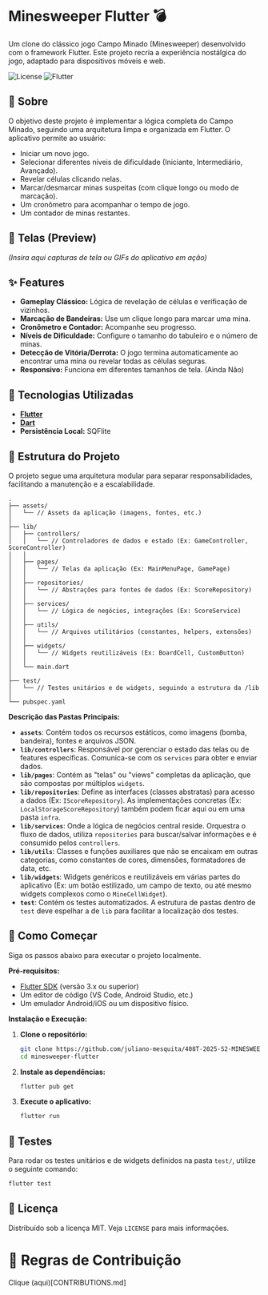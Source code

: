 # Minesweeper Flutter 💣

Um clone do clássico jogo Campo Minado (Minesweeper) desenvolvido com o framework Flutter. Este projeto recria a experiência nostálgica do jogo, adaptado para dispositivos móveis e web.

![License](https://img.shields.io/badge/license-MIT-blue.svg)
![Flutter](https://img.shields.io/badge/Flutter-3.x-blue.svg?logo=flutter)

## 📖 Sobre

O objetivo deste projeto é implementar a lógica completa do Campo Minado, seguindo uma arquitetura limpa e organizada em Flutter. O aplicativo permite ao usuário:

* Iniciar um novo jogo.
* Selecionar diferentes níveis de dificuldade (Iniciante, Intermediário, Avançado).
* Revelar células clicando nelas.
* Marcar/desmarcar minas suspeitas (com clique longo ou modo de marcação).
* Um cronômetro para acompanhar o tempo de jogo.
* Um contador de minas restantes.

## 📱 Telas (Preview)

*(Insira aqui capturas de tela ou GIFs do aplicativo em ação)*

## ✨ Features

* **Gameplay Clássico:** Lógica de revelação de células e verificação de vizinhos.
* **Marcação de Bandeiras:** Use um clique longo para marcar uma mina.
* **Cronômetro e Contador:** Acompanhe seu progresso.
* **Níveis de Dificuldade:** Configure o tamanho do tabuleiro e o número de minas.
* **Detecção de Vitória/Derrota:** O jogo termina automaticamente ao encontrar uma mina ou revelar todas as células seguras.
* **Responsivo:** Funciona em diferentes tamanhos de tela. (Ainda Não)

## 🚀 Tecnologias Utilizadas

* **[Flutter](https://flutter.dev/)**
* **[Dart](https://dart.dev/)**
* **Persistência Local:** SQFlite

## 📂 Estrutura do Projeto

O projeto segue uma arquitetura modular para separar responsabilidades, facilitando a manutenção e a escalabilidade.

```
.
├── assets/
│   └── // Assets da aplicação (imagens, fontes, etc.)
│
├── lib/
│   ├── controllers/
│   │   └── // Controladores de dados e estado (Ex: GameController, ScoreController)
│   │
│   ├── pages/
│   │   └── // Telas da aplicação (Ex: MainMenuPage, GamePage)
│   │
│   ├── repositories/
│   │   └── // Abstrações para fontes de dados (Ex: ScoreRepository)
│   │
│   ├── services/
│   │   └── // Lógica de negócios, integrações (Ex: ScoreService)
│   │
│   ├── utils/
│   │   └── // Arquivos utilitários (constantes, helpers, extensões)
│   │
│   ├── widgets/
│   │   └── // Widgets reutilizáveis (Ex: BoardCell, CustomButton)
│   │
│   └── main.dart
│
├── test/
│   └── // Testes unitários e de widgets, seguindo a estrutura da /lib
│
└── pubspec.yaml

```

**Descrição das Pastas Principais:**

* **`assets`**: Contém todos os recursos estáticos, como imagens (bomba, bandeira), fontes e arquivos JSON.
* **`lib/controllers`**: Responsável por gerenciar o estado das telas ou de features específicas. Comunica-se com os `services` para obter e enviar dados.
* **`lib/pages`**: Contém as "telas" ou "views" completas da aplicação, que são compostas por múltiplos `widgets`.
* **`lib/repositories`**: Define as interfaces (classes abstratas) para acesso a dados (Ex: `IScoreRepository`). As implementações concretas (Ex: `LocalStorageScoreRepository`) também podem ficar aqui ou em uma pasta `infra`.
* **`lib/services`**: Onde a lógica de negócios central reside. Orquestra o fluxo de dados, utiliza `repositories` para buscar/salvar informações e é consumido pelos `controllers`.
* **`lib/utils`**: Classes e funções auxiliares que não se encaixam em outras categorias, como constantes de cores, dimensões, formatadores de data, etc.
* **`lib/widgets`**: Widgets genéricos e reutilizáveis em várias partes do aplicativo (Ex: um botão estilizado, um campo de texto, ou até mesmo widgets complexos como o `MineCellWidget`).
* **`test`**: Contém os testes automatizados. A estrutura de pastas dentro de `test` deve espelhar a de `lib` para facilitar a localização dos testes.

## 🏁 Como Começar

Siga os passos abaixo para executar o projeto localmente.

**Pré-requisitos:**

* [Flutter SDK](https://flutter.dev/docs/get-started/install) (versão 3.x ou superior)
* Um editor de código (VS Code, Android Studio, etc.)
* Um emulador Android/iOS ou um dispositivo físico.

**Instalação e Execução:**

1.  **Clone o repositório:**
    ```sh
    git clone https://github.com/juliano-mesquita/408T-2025-S2-MINESWEEPER
    cd minesweeper-flutter
    ```

2.  **Instale as dependências:**
    ```sh
    flutter pub get
    ```

3.  **Execute o aplicativo:**
    ```sh
    flutter run
    ```

## 🧪 Testes

Para rodar os testes unitários e de widgets definidos na pasta `test/`, utilize o seguinte comando:

```sh
flutter test
````

## 📄 Licença

Distribuído sob a licença MIT. Veja `LICENSE` para mais informações.


# 🤝 Regras de Contribuição
Clique (aqui)[CONTRIBUTIONS.md]
